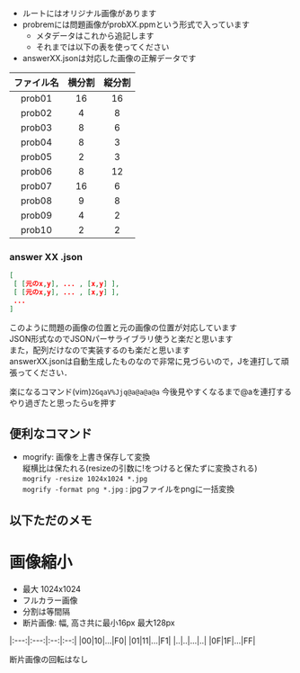 * ルートにはオリジナル画像があります
* probremには問題画像がprobXX.ppmという形式で入っています
    - メタデータはこれから追記します
    - それまでは以下の表を使ってください
* answerXX.jsonは対応した画像の正解データです

| ファイル名 | 横分割 | 縦分割 |
| :----: | :--: | :--: |
| prob01 | 16 | 16 |
| prob02 | 4 | 8 |
| prob03 | 8 | 6 |
| prob04 | 8 | 3 |
| prob05 | 2 | 3 |
| prob06 | 8 | 12 |
| prob07 | 16 | 6 |
| prob08 | 9 | 8 |
| prob09 | 4 | 2 |
| prob10 | 2 | 2 |

### answer XX .json ###
```json
[
 [ [元のx,y], ... , [x,y] ],
 [ [元のx,y], ... , [x,y] ],
 ...
]
```

このように問題の画像の位置と元の画像の位置が対応しています  
JSON形式なのでJSONパーサライブラリ使うと楽だと思います  
また，配列だけなので実装するのも楽だと思います  
answerXX.jsonは自動生成したものなので非常に見づらいので，Jを連打して頑張ってください．

楽になるコマンド(vim)`2GqaV%Jjq@a@a@a@a` 今後見やすくなるまで@aを連打する やり過ぎたと思ったらuを押す

## 便利なコマンド ##
* mogrify: 画像を上書き保存して変換  
    縦横比は保たれる(resizeの引数に!をつけると保たずに変換される)  
    `mogrify -resize 1024x1024 *.jpg`  
    `mogrify -format png *.jpg` : jpgファイルをpngに一括変換

## 以下ただのメモ ##


# 画像縮小 #

* 最大 1024x1024
* フルカラー画像
* 分割は等間隔
* 断片画像: 幅, 高さ共に最小16px 最大128px

|:---:|:---:|:--:|:--:|
|00|10|...|F0|
|01|11|...|F1|
|..|..|...|..|
|0F|1F|...|FF|

断片画像の回転はなし

